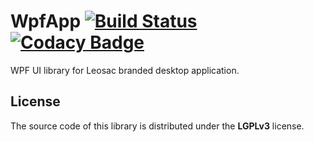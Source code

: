 # WpfApp [![Build Status](https://github.com/leosac/wpfapp/actions/workflows/build.yml/badge.svg?branch=main)](https://github.com/leosac/wpfapp/actions/workflows/build.yml) [![Codacy Badge](https://app.codacy.com/project/badge/Grade/5cdb66981df544b1b798cd54de5d33d8)](https://app.codacy.com/gh/leosac/wpfapp/dashboard?utm_source=gh&utm_medium=referral&utm_content=&utm_campaign=Badge_grade)

WPF UI library for Leosac branded desktop application.

## License

The source code of this library is distributed under the **LGPLv3** license.
